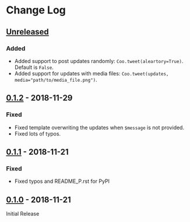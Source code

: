 # Change Log

## [Unreleased]

### Added

- Added support to post updates randomly: `Coo.tweet(aleartory=True)`. Default is `False`.
- Added support for updates with media files: `Coo.tweet(updates, media="path/to/media_file.png")`.

## [0.1.2] - 2018-11-29

### Fixed

- Fixed template overwriting the updates when `$message` is not provided.
- Fixed lots of typos.

## [0.1.1] - 2018-11-21

### Fixed

- Fixed typos and README_P.rst for PyPI

## [0.1.0] - 2018-11-21

Initial Release

[Unreleased]: https://github.com/wilfredinni/coo/tree/master
[0.1.2]: https://github.com/wilfredinni/coo/releases/tag/0.1.2
[0.1.1]: https://github.com/wilfredinni/coo/releases/tag/0.1.1
[0.1.0]: https://github.com/wilfredinni/coo/releases/tag/0.1.0